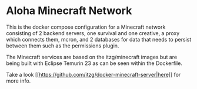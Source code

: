 # Aloha Minecraft Network

This is the docker compose configuration for a Minecraft network consisting of 2 backend servers, one survival and one creative, a proxy which connects them, mcron, and 2 databases for data that needs to persist between them such as the permissions plugin.

The Minecraft services are based on the itzg/minecraft images but are being built with Eclipse Temurin 23 as can be seen within the Dockerfile.

Take a look [[https://github.com/itzg/docker-minecraft-server|here]] for more info.
